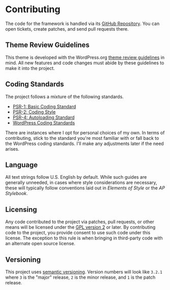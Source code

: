 # Contributing

The code for the framework is handled via its [GitHub Repository](https://github.com/x3p0-dev/x3p0-ideas). You can open tickets, create patches, and send pull requests there.

## Theme Review Guidelines

This theme is developed with the WordPress.org [theme review guidelines](https://make.wordpress.org/themes/handbook/review) in mind. All new features and code changes must abide by these guidelines to make it into the project.

## Coding Standards

The project follows a mixture of the following standards.

- [PSR-1: Basic Coding Standard](https://www.php-fig.org/psr/psr-1)
- [PSR-2: Coding Style](https://www.php-fig.org/psr/psr-2/)
- [PSR-4: Autoloading Standard](https://www.php-fig.org/psr/psr-4)
- [WordPress Coding Standards](https://make.wordpress.org/core/handbook/best-practices/coding-standards)

There are instances where I opt for personal choices of my own. In terms of contributing, stick to the standard you're most familiar with or fall back to the WordPress coding standards. I'll make any adjustments later if the need arises.

## Language

All text strings follow U.S. English by default. While such guides are generally unneeded, in cases where style considerations are necessary, these will typically follow conventions laid out in *Elements of Style* or the *AP Stylebook*.

## Licensing

Any code contributed to the project via patches, pull requests, or other means will be licensed under the [GPL version 2](https://www.gnu.org/licenses/gpl-2.0.html) or later. By contributing code to the project, you provide consent to use such code under this license. The exception to this rule is when bringing in third-party code with an alternate open source license.

## Versioning

This project uses [semantic versioning](http://semver.org). Version numbers will look like `3.2.1` where `3` is the "major" release, `2` is the minor release, and `1` is the patch release.
